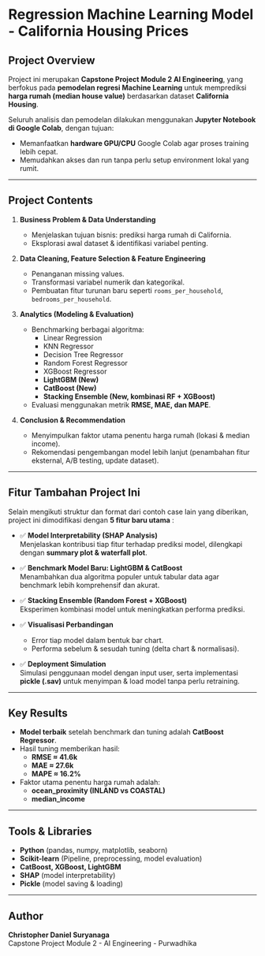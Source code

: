 # Regression Machine Learning Model - California Housing Prices  

## Project Overview  
Project ini merupakan **Capstone Project Module 2 AI Engineering**, yang berfokus pada **pemodelan regresi Machine Learning** untuk memprediksi **harga rumah (median house value)** berdasarkan dataset **California Housing**.  

Seluruh analisis dan pemodelan dilakukan menggunakan **Jupyter Notebook di Google Colab**, dengan tujuan:  
- Memanfaatkan **hardware GPU/CPU** Google Colab agar proses training lebih cepat.  
- Memudahkan akses dan run tanpa perlu setup environment lokal yang rumit.  

---

## Project Contents 
1. **Business Problem & Data Understanding**  
   - Menjelaskan tujuan bisnis: prediksi harga rumah di California.  
   - Eksplorasi awal dataset & identifikasi variabel penting.  

2. **Data Cleaning, Feature Selection & Feature Engineering**  
   - Penanganan missing values.  
   - Transformasi variabel numerik dan kategorikal.  
   - Pembuatan fitur turunan baru seperti `rooms_per_household`, `bedrooms_per_household`.  

3. **Analytics (Modeling & Evaluation)**  
   - Benchmarking berbagai algoritma:  
     - Linear Regression  
     - KNN Regressor  
     - Decision Tree Regressor  
     - Random Forest Regressor  
     - XGBoost Regressor  
     - **LightGBM (New)**  
     - **CatBoost (New)**  
     - **Stacking Ensemble (New, kombinasi RF + XGBoost)**  
   - Evaluasi menggunakan metrik **RMSE, MAE, dan MAPE**.  

4. **Conclusion & Recommendation**  
   - Menyimpulkan faktor utama penentu harga rumah (lokasi & median income).  
   - Rekomendasi pengembangan model lebih lanjut (penambahan fitur eksternal, A/B testing, update dataset).

---

## Fitur Tambahan Project Ini
Selain mengikuti struktur dan format dari contoh case lain yang diberikan, project ini dimodifikasi dengan **5 fitur baru utama** :  

- ✅ **Model Interpretability (SHAP Analysis)**  
  Menjelaskan kontribusi tiap fitur terhadap prediksi model, dilengkapi dengan **summary plot & waterfall plot**.  

- ✅ **Benchmark Model Baru: LightGBM & CatBoost**  
  Menambahkan dua algoritma populer untuk tabular data agar benchmark lebih komprehensif dan akurat.  

- ✅ **Stacking Ensemble (Random Forest + XGBoost)**  
  Eksperimen kombinasi model untuk meningkatkan performa prediksi.  

- ✅ **Visualisasi Perbandingan**  
  - Error tiap model dalam bentuk bar chart.  
  - Performa sebelum & sesudah tuning (delta chart & normalisasi).  

- ✅ **Deployment Simulation**  
  Simulasi penggunaan model dengan input user, serta implementasi **pickle (.sav)** untuk menyimpan & load model tanpa perlu retraining.  

---

## Key Results  
- **Model terbaik** setelah benchmark dan tuning adalah **CatBoost Regressor**.  
- Hasil tuning memberikan hasil:  
  - **RMSE ≈ 41.6k**  
  - **MAE ≈ 27.6k**  
  - **MAPE ≈ 16.2%**  
- Faktor utama penentu harga rumah adalah:  
  - **ocean_proximity (INLAND vs COASTAL)**  
  - **median_income**  

---

## Tools & Libraries  
- **Python** (pandas, numpy, matplotlib, seaborn)  
- **Scikit-learn** (Pipeline, preprocessing, model evaluation)  
- **CatBoost, XGBoost, LightGBM**  
- **SHAP** (model interpretability)  
- **Pickle** (model saving & loading)  

---

## Author  
**Christopher Daniel Suryanaga**  
Capstone Project Module 2 - AI Engineering - Purwadhika
